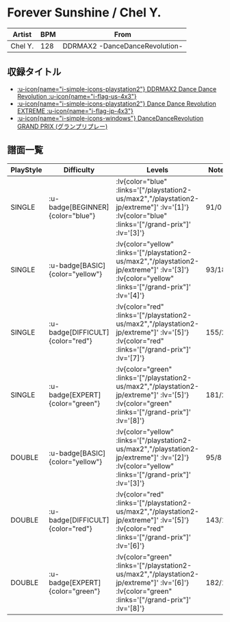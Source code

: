 # Forever Sunshine / Chel Y.

|Artist|BPM|From|
|------|---|----|
|Chel Y.|128|DDRMAX2 -DanceDanceRevolution-|

## 収録タイトル

- [ :u-icon{name="i-simple-icons-playstation2"} DDRMAX2 Dance Dance Revolution :u-icon{name="i-flag-us-4x3"} ](/playstation2-us/max2)
- [ :u-icon{name="i-simple-icons-playstation2"} Dance Dance Revolution EXTREME :u-icon{name="i-flag-jp-4x3"} ](/playstation2-jp/extreme)
- [ :u-icon{name="i-simple-icons-windows"} DanceDanceRevolution GRAND PRIX (グランプリプレー)](/grand-prix)

## 譜面一覧

|PlayStyle|Difficulty|Levels|Notes|Movie|
|---------|----------|------|-----|-----|
|SINGLE| :u-badge[BEGINNER]{color="blue"} | :lv{color="blue" :links='["/playstation2-us/max2","/playstation2-jp/extreme"]' :lv='[1]'}  :lv{color="blue" :links='["/grand-prix"]' :lv='[3]'} |91/0||
|SINGLE| :u-badge[BASIC]{color="yellow"} | :lv{color="yellow" :links='["/playstation2-us/max2","/playstation2-jp/extreme"]' :lv='[3]'}  :lv{color="yellow" :links='["/grand-prix"]' :lv='[4]'} |93/18||
|SINGLE| :u-badge[DIFFICULT]{color="red"} | :lv{color="red" :links='["/playstation2-us/max2","/playstation2-jp/extreme"]' :lv='[5]'}  :lv{color="red" :links='["/grand-prix"]' :lv='[7]'} |155/24||
|SINGLE| :u-badge[EXPERT]{color="green"} | :lv{color="green" :links='["/playstation2-us/max2","/playstation2-jp/extreme"]' :lv='[5]'}  :lv{color="green" :links='["/grand-prix"]' :lv='[8]'} |181/23||
|DOUBLE| :u-badge[BASIC]{color="yellow"} | :lv{color="yellow" :links='["/playstation2-us/max2","/playstation2-jp/extreme"]' :lv='[2]'}  :lv{color="yellow" :links='["/grand-prix"]' :lv='[3]'} |95/8||
|DOUBLE| :u-badge[DIFFICULT]{color="red"} | :lv{color="red" :links='["/playstation2-us/max2","/playstation2-jp/extreme"]' :lv='[5]'}  :lv{color="red" :links='["/grand-prix"]' :lv='[6]'} |143/17||
|DOUBLE| :u-badge[EXPERT]{color="green"} | :lv{color="green" :links='["/playstation2-us/max2","/playstation2-jp/extreme"]' :lv='[6]'}  :lv{color="green" :links='["/grand-prix"]' :lv='[8]'} |182/17||
